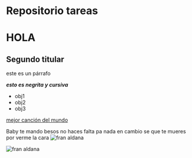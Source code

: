 # Repositorio tareas 

# HOLA 
## Segundo titular
este es un párrafo

_**esto es negrita y cursiva**_ 

- obj1
- obj2
- obj3

[mejor canción del mundo](https://youtu.be/b6O-NUrcXVQ?feature=shared)

Baby te mando besos no haces falta pa nada en cambio se que te mueres por verme la cara
![fran aldana](https://images2-mega.cdn.mdstrm.com/meganoticias/2024/01/25/fran-maira_437436_4_65b2b62952eec.jpg?d=610x610) 

![fran aldana](imágenes/G5Q6E5KG7JHZ3E456G7JWJ6Q4U.jpg) 
